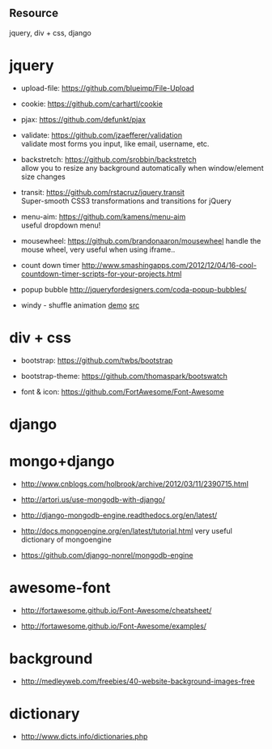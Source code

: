 Resource
--------

jquery, div + css, django

jquery
=====

* upload-file: https://github.com/blueimp/File-Upload

* cookie: https://github.com/carhartl/cookie

* pjax: https://github.com/defunkt/pjax

* validate:
 https://github.com/jzaefferer/validation  
 validate most forms you input, like email, username, etc.

* backstretch:
 https://github.com/srobbin/backstretch  
 allow you to resize any background automatically when window/element size changes

* transit:
 https://github.com/rstacruz/jquery.transit  
 Super-smooth CSS3 transformations and transitions for jQuery

* menu-aim:
 https://github.com/kamens/menu-aim  
 useful dropdown menu!

* mousewheel:
 https://github.com/brandonaaron/mousewheel
 handle the mouse wheel, very useful when using iframe..

* count down timer
 http://www.smashingapps.com/2012/12/04/16-cool-countdown-timer-scripts-for-your-projects.html

* popup bubble
 http://jqueryfordesigners.com/coda-popup-bubbles/

* windy - shuffle animation
 [demo](http://tympanus.net/Development/Windy/index2.html)
 [src](https://github.com/codrops/Windy/tree/master/js)


div + css
=====

* bootstrap: https://github.com/twbs/bootstrap

* bootstrap-theme: https://github.com/thomaspark/bootswatch

* font & icon: https://github.com/FortAwesome/Font-Awesome

django
=====

mongo+django
=====
 
* http://www.cnblogs.com/holbrook/archive/2012/03/11/2390715.html
 
* http://artori.us/use-mongodb-with-django/
 
* http://django-mongodb-engine.readthedocs.org/en/latest/

* http://docs.mongoengine.org/en/latest/tutorial.html
 very useful dictionary of mongoengine

* https://github.com/django-nonrel/mongodb-engine

awesome-font
=====

* http://fortawesome.github.io/Font-Awesome/cheatsheet/

* http://fortawesome.github.io/Font-Awesome/examples/


background
=====

* http://medleyweb.com/freebies/40-website-background-images-free

dictionary
=====

* http://www.dicts.info/dictionaries.php

